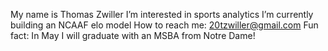 My name is Thomas Zwiller
I’m interested in sports analytics
I’m currently building an NCAAF elo model
How to reach me: 20tzwiller@gmail.com
Fun fact: In May I will graduate with an MSBA from Notre Dame!

<!---
20tzwiller/20tzwiller is a ✨ special ✨ repository because its `README.md` (this file) appears on your GitHub profile.
You can click the Preview link to take a look at your changes.
--->
